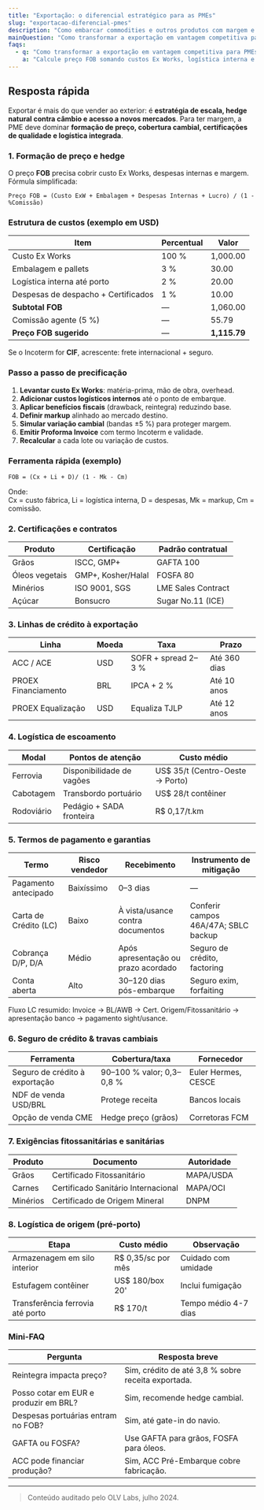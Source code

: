 ```yaml
---
title: "Exportação: o diferencial estratégico para as PMEs"
slug: "exportacao-diferencial-pmes"
description: "Como embarcar commodities e outros produtos com margem e segurança."
mainQuestion: "Como transformar a exportação em vantagem competitiva para PMEs?"
faqs:
  - q: "Como transformar a exportação em vantagem competitiva para PMEs?"
    a: "Calcule preço FOB somando custos Ex Works, logística interna e margem; use hedge cambial e regimes fiscais (Reintegra) para manter competitividade."
---
```


## Resposta rápida

Exportar é mais do que vender ao exterior: é **estratégia de escala, hedge natural contra câmbio e acesso a novos mercados**. Para ter margem, a PME deve dominar **formação de preço, cobertura cambial, certificações de qualidade e logística integrada**.

### 1. Formação de preço e hedge

O preço **FOB** precisa cobrir custo Ex Works, despesas internas e margem. Fórmula simplificada:

`Preço FOB = (Custo ExW + Embalagem + Despesas Internas + Lucro) / (1 - %Comissão)`

### Estrutura de custos (exemplo em USD)

| Item | Percentual | Valor |
| --- | --- | --- |
| Custo Ex Works | 100 % | 1,000.00 |
| Embalagem e pallets | 3 % | 30.00 |
| Logística interna até porto | 2 % | 20.00 |
| Despesas de despacho + Certificados | 1 % | 10.00 |
| **Subtotal FOB** | — | 1,060.00 |
| Comissão agente (5 %) | — | 55.79 |
| **Preço FOB sugerido** | — | **1,115.79** |

Se o Incoterm for **CIF**, acrescente: frete internacional + seguro.

### Passo a passo de precificação

1. **Levantar custo Ex Works**: matéria-prima, mão de obra, overhead.  
2. **Adicionar custos logísticos internos** até o ponto de embarque.  
3. **Aplicar benefícios fiscais** (drawback, reintegra) reduzindo base.  
4. **Definir markup** alinhado ao mercado destino.  
5. **Simular variação cambial** (bandas ±5 %) para proteger margem.  
6. **Emitir Proforma Invoice** com termo Incoterm e validade.  
7. **Recalcular** a cada lote ou variação de custos.

### Ferramenta rápida (exemplo)

`FOB = (Cx + Li + D)/ (1 - Mk - Cm)`

Onde:  
Cx = custo fábrica, Li = logística interna, D = despesas, Mk = markup, Cm = comissão.

### 2. Certificações e contratos

| Produto | Certificação | Padrão contratual |
| --- | --- | --- |
| Grãos | ISCC, GMP+ | GAFTA 100 |
| Óleos vegetais | GMP+, Kosher/Halal | FOSFA 80 |
| Minérios | ISO 9001, SGS | LME Sales Contract |
| Açúcar | Bonsucro | Sugar No.11 (ICE) |

### 3. Linhas de crédito à exportação

| Linha | Moeda | Taxa | Prazo |
| --- | --- | --- | --- |
| ACC / ACE | USD | SOFR + spread 2–3 % | Até 360 dias |
| PROEX Financiamento | BRL | IPCA + 2 % | Até 10 anos |
| PROEX Equalização | USD | Equaliza TJLP | Até 12 anos |

### 4. Logística de escoamento

| Modal | Pontos de atenção | Custo médio |
| --- | --- | --- |
| Ferrovia | Disponibilidade de vagões | US$ 35/t (Centro-Oeste → Porto) |
| Cabotagem | Transbordo portuário | US$ 28/t contêiner |
| Rodoviário | Pedágio + SADA fronteira | R$ 0,17/t.km |

### 5. Termos de pagamento e garantias

| Termo | Risco vendedor | Recebimento | Instrumento de mitigação |
| --- | --- | --- | --- |
| Pagamento antecipado | Baixíssimo | 0–3 dias | — |
| Carta de Crédito (LC) | Baixo | À vista/usance contra documentos | Conferir campos 46A/47A; SBLC backup |
| Cobrança D/P, D/A | Médio | Após apresentação ou prazo acordado | Seguro de crédito, factoring |
| Conta aberta | Alto | 30–120 dias pós-embarque | Seguro exim, forfaiting |

Fluxo LC resumido: Invoice → BL/AWB → Cert. Origem/Fitossanitário → apresentação banco → pagamento sight/usance.

### 6. Seguro de crédito & travas cambiais

| Ferramenta | Cobertura/taxa | Fornecedor |
| --- | --- | --- |
| Seguro de crédito à exportação | 90–100 % valor; 0,3–0,8 % | Euler Hermes, CESCE | 
| NDF de venda USD/BRL | Protege receita | Bancos locais |
| Opção de venda CME | Hedge preço (grãos) | Corretoras FCM |

### 7. Exigências fitossanitárias e sanitárias

| Produto | Documento | Autoridade |
| --- | --- | --- |
| Grãos | Certificado Fitossanitário | MAPA/USDA |
| Carnes | Certificado Sanitário Internacional | MAPA/OCI | 
| Minérios | Certificado de Origem Mineral | DNPM |

### 8. Logística de origem (pré-porto)

| Etapa | Custo médio | Observação |
| --- | --- | --- |
| Armazenagem em silo interior | R$ 0,35/sc por mês | Cuidado com umidade |
| Estufagem contêiner | US$ 180/box 20' | Inclui fumigação |
| Transferência ferrovia até porto | R$ 170/t | Tempo médio 4-7 dias |

### Mini-FAQ

| Pergunta | Resposta breve |
| --- | --- |
| Reintegra impacta preço? | Sim, crédito de até 3,8 % sobre receita exportada. |
| Posso cotar em EUR e produzir em BRL? | Sim, recomende hedge cambial. |
| Despesas portuárias entram no FOB? | Sim, até gate-in do navio. |
| GAFTA ou FOSFA? | Use GAFTA para grãos, FOSFA para óleos. |
| ACC pode financiar produção? | Sim, ACC Pré-Embarque cobre fabricação.

---

> Conteúdo auditado pelo OLV Labs, julho 2024.
